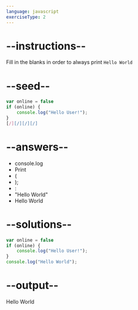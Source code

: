 ```yaml
---
language: javascript
exerciseType: 2
---
```


# --instructions--

Fill in the blanks in order to always print `Hello World`

# --seed--

```javascript
var online = false
if (online) {
    console.log("Hello User!");
}
[/][/][/][/]
```

# --answers--

- console.log
- Print
- (
- );
- :
- "Hello World"
- Hello World

# --solutions--

```javascript
var online = false
if (online) {
    console.log("Hello User!");
}
console.log("Hello World");
```

# --output--

Hello World
